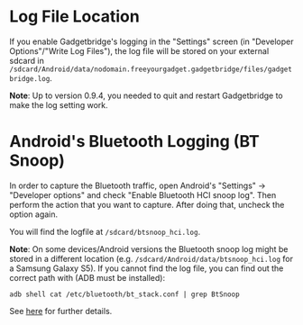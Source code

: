 # Log File Location

If you enable Gadgetbridge's logging in the "Settings" screen (in "Developer Options"/"Write Log Files"), the log file will be stored on your external sdcard in `/sdcard/Android/data/nodomain.freeyourgadget.gadgetbridge/files/gadgetbridge.log`.

**Note**: Up to version 0.9.4, you needed to quit and restart Gadgetbridge to make the log setting work.

# Android's Bluetooth Logging (BT Snoop)

In order to capture the Bluetooth traffic, open Android's "Settings" -> "Developer options" and check "Enable Bluetooth HCI snoop log". Then perform the action that you want to capture. After doing that, uncheck the option again.

You will find the logfile at `/sdcard/btsnoop_hci.log`.

**Note**: On some devices/Android versions the Bluetooth snoop log might be stored in a different location (e.g. `/sdcard/Android/data/btsnoop_hci.log` for a Samsung Galaxy S5). If you cannot find the log file, you can find out the correct path with (ADB must be installed):

    adb shell cat /etc/bluetooth/bt_stack.conf | grep BtSnoop

See [here](https://stackoverflow.com/questions/28445552/bluetooth-hci-snoop-log-not-generated#30352487) for further details.
